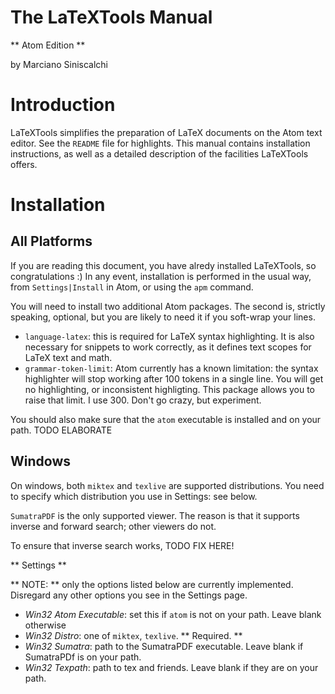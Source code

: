# The LaTeXTools Manual
** Atom Edition **

by Marciano Siniscalchi

Introduction
============
LaTeXTools simplifies the preparation of LaTeX documents on the Atom text editor. See the `README` file for highlights. This manual contains installation instructions, as well as a detailed description of the facilities LaTeXTools offers.

Installation
============

All Platforms
-------------
If you are reading this document, you have alredy installed LaTeXTools, so congratulations :) In any event, installation is performed in the usual way, from `Settings|Install` in Atom, or using the `apm` command.

You will need to install two additional Atom packages. The second is, strictly speaking, optional, but you are likely to need it if you soft-wrap your lines.

* `language-latex`: this is required for LaTeX syntax highlighting. It is also necessary for snippets to work correctly, as it defines text scopes for LaTeX text and math.
* `grammar-token-limit`: Atom currently has a known limitation: the syntax highlighter will stop working after 100 tokens in a single line. You  will get no highlighting, or inconsistent highligting. This package allows you to raise that limit. I use 300. Don't go crazy, but experiment.

You should also make sure that the `atom` executable is installed and on your path. TODO ELABORATE

Windows
-------
On windows, both `miktex` and `texlive` are supported distributions. You need to specify which distribution you use in Settings: see below.

`SumatraPDF` is the only supported viewer. The reason is that it supports inverse and forward search; other viewers do not.

To ensure that inverse search works, TODO FIX HERE!

** Settings **

** NOTE: ** only the options listed below are currently implemented. Disregard any other options you see in the Settings page.

* *Win32 Atom Executable*: set this if `atom` is not on your path. Leave blank otherwise
* *Win32 Distro*: one of `miktex`, `texlive`. ** Required. **
* *Win32 Sumatra*: path to the SumatraPDF executable. Leave blank if SumatraPDf is on your path.
* *Win32 Texpath*: path to tex and friends. Leave blank if they are on your path.
